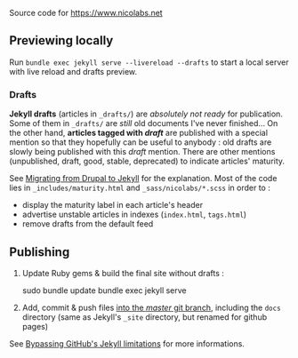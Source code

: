 Source code for https://www.nicolabs.net

## Previewing locally

Run `bundle exec jekyll serve --livereload --drafts` to start a local server with live reload and drafts preview.

### Drafts

**Jekyll drafts** (articles in `_drafts/`) are *absolutely not ready* for publication. Some of them in `_drafts/` are *still* old documents I've never finished...
On the other hand, **articles tagged with _draft_** are published with a special mention so that they hopefully can be useful to anybody : old drafts are slowly being published with this *draft* mention.
There are other mentions (unpublished, draft, good, stable, deprecated) to indicate articles' maturity.

See [Migrating from Drupal to Jekyll](_posts/Migrating-from-Drupal-to-Jekyll.md) for the explanation.
Most of the code lies in `_includes/maturity.html` and `_sass/nicolabs/*.scss` in order to :
- display the maturity label in each article's header
- advertise unstable articles in indexes (`index.html`, `tags.html`)
- remove drafts from the default feed

## Publishing

1. Update Ruby gems & build the final site without drafts :

    sudo bundle update
    bundle exec jekyll serve

2. Add, commit & push files [into the *master* git branch](https://help.github.com/en/github/working-with-github-pages/about-github-pages#publishing-sources-for-github-pages-sites), including the `docs` directory (same as Jekyll's `_site` directory, but renamed for github pages)

See [Bypassing GitHub's Jekyll limitations](_posts/2020-04-13-Bypassing-GitHub-Jekyll-limitations.md) for more informations.
